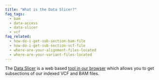 ```yaml
---
title: "What is the Data Slicer?"
faq_tags:
  - bam
  - data-access
  - data-slicer
  - vcf
faq_related:
  - how-do-i-get-sub-section-bam-file
  - how-do-i-get-sub-section-vcf-file
  - where-are-your-alignment-files-located
  - where-are-your-variant-files-located
---
```

                    
The [Data Slicer](/data-slicer) is a web based [tool in our browser]({{site.browser_url}}/tools.html) which allows you to get subsections of our indexed VCF and BAM files.
